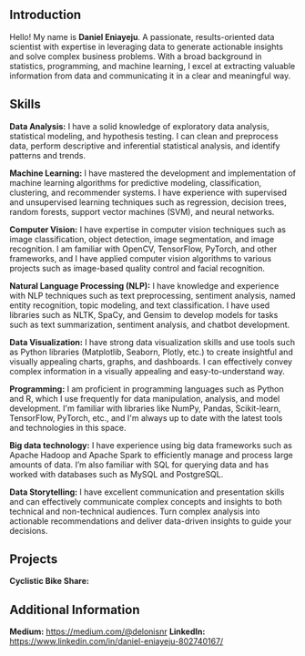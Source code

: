## **Introduction**

Hello! My name is **Daniel Eniayeju**. A passionate, results-oriented data scientist with expertise in leveraging data to generate actionable insights and solve complex business problems. With a broad background in statistics, programming, and machine learning, I excel at extracting valuable information from data and communicating it in a clear and meaningful way. 

## **Skills**

**Data Analysis:** I have a solid knowledge of exploratory data analysis, statistical modeling, and hypothesis testing. I can clean and preprocess data, perform descriptive and inferential statistical analysis, and identify patterns and trends. 

**Machine Learning:** I have mastered the development and implementation of machine learning algorithms for predictive modeling, classification, clustering, and recommender systems. I have experience with supervised and unsupervised learning techniques such as regression, decision trees, random forests, support vector machines (SVM), and neural networks. 

**Computer Vision:** I have expertise in computer vision techniques such as image classification, object detection, image segmentation, and image recognition. I am familiar with OpenCV, TensorFlow, PyTorch, and other frameworks, and I have applied computer vision algorithms to various projects such as image-based quality control and facial recognition.

**Natural Language Processing (NLP):**
I have knowledge and experience with NLP techniques such as text preprocessing, sentiment analysis, named entity recognition, topic modeling, and text classification. I have used libraries such as NLTK, SpaCy, and Gensim to develop models for tasks such as text summarization, sentiment analysis, and chatbot development.

**Data Visualization:**
I have strong data visualization skills and use tools such as Python libraries (Matplotlib, Seaborn, Plotly, etc.) to create insightful and visually appealing charts, graphs, and dashboards. I can effectively convey complex information in a visually appealing and easy-to-understand way.

**Programming:**
I am proficient in programming languages such as Python and R, which I use frequently for data manipulation, analysis, and model development. I'm familiar with libraries like NumPy, Pandas, Scikit-learn, TensorFlow, PyTorch, etc., and I'm always up to date with the latest tools and technologies in this space.

**Big data technology:**
I have experience using big data frameworks such as Apache Hadoop and Apache Spark to efficiently manage and process large amounts of data. I’m also familiar with SQL for querying data and has worked with databases such as MySQL and PostgreSQL.

**Data Storytelling:**
I have excellent communication and presentation skills and can effectively communicate complex concepts and insights to both technical and non-technical audiences. Turn complex analysis into actionable recommendations and deliver data-driven insights to guide your decisions. 

## **Projects**
**Cyclistic Bike Share:** 

## **Additional Information**
**Medium:** https://medium.com/@delonisnr
**LinkedIn:** https://www.linkedin.com/in/daniel-eniayeju-802740167/
